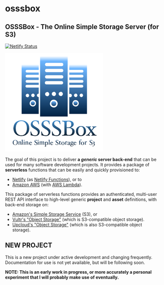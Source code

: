 # osssbox
## OSSSBox - The Online Simple Storage Server (for S3)
[![Netlify Status](https://api.netlify.com/api/v1/badges/f840c0c4-fcbe-4f0e-9115-73ca83a3d955/deploy-status)](https://app.netlify.com/sites/osssbox/deploys)

![Logo](osssbox-logo.png)

The goal of this project is to deliver **a *generic* server back-end** that can be used for many software development projects. It provides a package of **serverless** functions that can be easily and quickly provisioned to:
- [Netlify](https://netlify.com/) (as [Netlify Functions](https://docs.netlify.com/functions/overview/)), or to
- [Amazon AWS](https://aws.amazon.com/) (with [AWS Lambda](https://aws.amazon.com/lambda/)).

This package of serverless functions provides an authenticated, multi-user REST API interface to high-level generic **project** and **asset** definitions, with back-end storage on:
- [Amazon's Simple Storage Service](https://aws.amazon.com/s3/)  (S3), or
- [Vultr's "Object Storage"](https://www.vultr.com/docs/vultr-object-storage) (which is S3-compatible object storage).
- [Upcloud's "Object Storage"](https://upcloud.com/products/object-storage/) (which is also S3-compatible object storage).

## NEW PROJECT
This is a new project under active development and changing frequently. Documentation for use is not yet available, but will be following soon. 

**NOTE: This is an early work in progress, or more accurately a personal experiment that I will probably make use of eventually.**
